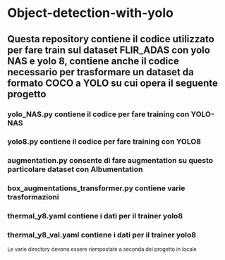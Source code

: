 # Object-detection-with-yolo
## Questa repository contiene il codice utilizzato per fare train sul dataset FLIR_ADAS con yolo NAS e yolo 8, contiene anche il codice necessario per trasformare un dataset da formato COCO a YOLO su cui opera il seguente progetto
### yolo_NAS.py contiene il codice per fare training con YOLO-NAS
### yolo8.py contiene il codice per fare training con YOLO8
### augmentation.py consente di fare augmentation su questo particolare dataset con Albumentation
### box_augmentations_transformer.py contiene varie trasformazioni
### thermal_y8.yaml contiene i dati per il trainer yolo8
### thermal_y8_val.yaml contiene i dati per il trainer yolo8
<sub>Le varie directory devono essere riempostate a seconda del progetto in locale </sub>

